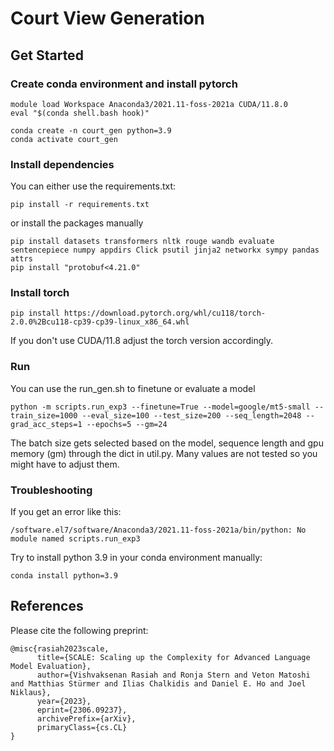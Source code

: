 # Court View Generation

## Get Started

### Create conda environment and install pytorch
```
module load Workspace Anaconda3/2021.11-foss-2021a CUDA/11.8.0
eval "$(conda shell.bash hook)"

conda create -n court_gen python=3.9
conda activate court_gen
```

### Install dependencies
You can either use the requirements.txt:
```
pip install -r requirements.txt
```
or install the packages manually
```
pip install datasets transformers nltk rouge wandb evaluate sentencepiece numpy appdirs Click psutil jinja2 networkx sympy pandas attrs
pip install "protobuf<4.21.0"
```

### Install torch 
```
pip install https://download.pytorch.org/whl/cu118/torch-2.0.0%2Bcu118-cp39-cp39-linux_x86_64.whl
```
If you don't use CUDA/11.8 adjust the torch version accordingly.

### Run
You can use the run_gen.sh to finetune or evaluate a model
```
python -m scripts.run_exp3 --finetune=True --model=google/mt5-small --train_size=1000 --eval_size=100 --test_size=200 --seq_length=2048 --grad_acc_steps=1 --epochs=5 --gm=24
```
The batch size gets selected based on the model, sequence length and gpu memory (gm) through the dict in util.py. 
Many values are not tested so you might have to adjust them.

### Troubleshooting
If you get an error like this:
```
/software.el7/software/Anaconda3/2021.11-foss-2021a/bin/python: No module named scripts.run_exp3
```
Try to install python 3.9 in your conda environment manually:
```
conda install python=3.9
```

## References

Please cite the following preprint:

```
@misc{rasiah2023scale,
      title={SCALE: Scaling up the Complexity for Advanced Language Model Evaluation}, 
      author={Vishvaksenan Rasiah and Ronja Stern and Veton Matoshi and Matthias Stürmer and Ilias Chalkidis and Daniel E. Ho and Joel Niklaus},
      year={2023},
      eprint={2306.09237},
      archivePrefix={arXiv},
      primaryClass={cs.CL}
}
```

